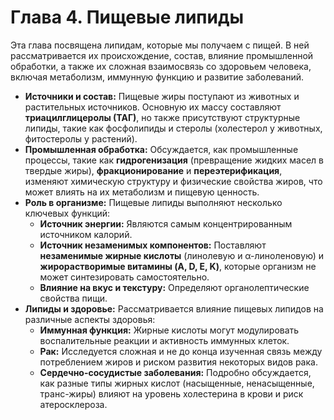 # Глава 4. Пищевые липиды

Эта глава посвящена липидам, которые мы получаем с пищей. В ней рассматривается их происхождение, состав, влияние промышленной обработки, а также их сложная взаимосвязь со здоровьем человека, включая метаболизм, иммунную функцию и развитие заболеваний.

*   **Источники и состав:** Пищевые жиры поступают из животных и растительных источников. Основную их массу составляют **триацилглицеролы (ТАГ)**, но также присутствуют структурные липиды, такие как фосфолипиды и стеролы (холестерол у животных, фитостеролы у растений).
*   **Промышленная обработка:** Обсуждается, как промышленные процессы, такие как **гидрогенизация** (превращение жидких масел в твердые жиры), **фракционирование** и **переэтерификация**, изменяют химическую структуру и физические свойства жиров, что может влиять на их метаболизм и пищевую ценность.
*   **Роль в организме:** Пищевые липиды выполняют несколько ключевых функций:
    *   **Источник энергии:** Являются самым концентрированным источником калорий.
    *   **Источник незаменимых компонентов:** Поставляют **незаменимые жирные кислоты** (линолевую и α-линоленовую) и **жирорастворимые витамины (A, D, E, K)**, которые организм не может синтезировать самостоятельно.
    *   **Влияние на вкус и текстуру:** Определяют органолептические свойства пищи.
*   **Липиды и здоровье:** Рассматривается влияние пищевых липидов на различные аспекты здоровья:
    *   **Иммунная функция:** Жирные кислоты могут модулировать воспалительные реакции и активность иммунных клеток.
    *   **Рак:** Исследуется сложная и не до конца изученная связь между потреблением жиров и риском развития некоторых видов рака.
    *   **Сердечно-сосудистые заболевания:** Подробно обсуждается, как разные типы жирных кислот (насыщенные, ненасыщенные, транс-жиры) влияют на уровень холестерина в крови и риск атеросклероза.
